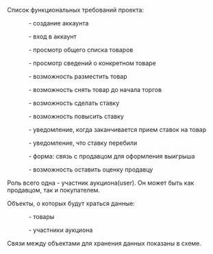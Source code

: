 ﻿Список функциональных требований проекта:

`		`- создание аккаунта

`		`- вход в аккаунт

`		`- просмотр общего списка товаров

`		`- просмотр сведений о конкретном товаре

`		`- возможность разместить товар

`		`- возможность снять товар до начала торгов

`		`- возможность сделать ставку

`		`- возможность повысить ставку

`		`- уведомление, когда заканчивается прием ставок на товар

`		`- уведомление, что ставку перебили

`		`- форма: связь с продавцом для оформления выигрыша

`		`- возможность оставить оценку продавцу

Роль всего одна - участник аукциона(user). Он может быть как продавцом, так и покупателем.

Объекты, о которых будут храться данные:

`		`- товары

`		`- участники аукциона

Связи между объектами для хранения данных показаны в схеме.
